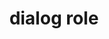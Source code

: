 ---
{
  "title": "dialog role",
  "description": "A dialog is a descendant window of the primary window of a web application. For HTML pages, the primary application window is the entire web document, i.e., the body element.",
  "category": "aria",
  "keywords": "dialog role",
  "last_test_date": "2019-08-13",
  "test_results_url": "https://a11ysupport.io/tech/aria/dialog_role",
  "test_url": "https://a11ysupport.io/tech/aria/dialog_role",
  "notes_by_num": {
    "1": "Didn't convey the boundaries of the dialog",
    "2": "ARIA dialog role must use document mode: An element in the dialog had to receive focus before the contents of the dialog would be read by NVDA.",
    "3": "Didn't convey the name of the dialog",
    "4": "Didn't convey its role"
  },
  "stats": {
    "jaws": {
      "chrome": {
        "92-96": "y"
      },
      "edge": {
        "92-96": "y"
      },
      "ie": {
        "11-11.253": "y"
      },
      "firefox": {
        "66-85": "y"
      }
    },
    "narrator": {
      "edge": {
        "44.17763-88": "a #1"
      }
    },
    "nvda": {
      "chrome": {
        "92": "y"
      },
      "edge": {
        "92": "y"
      },
      "firefox": {
        "64.0.2-85": "y #2"
      }
    },
    "orca": {
      "firefox": {
        "69-85": "y"
      }
    },
    "talkback": {
      "and_chr": {
        "67-88": "a #3 #4 #1"
      }
    },
    "vo_ios": {
      "ios_saf": {
        "12.1.2-14.3": "a #3 #4"
      }
    },
    "vo_macos": {
      "safari": {
        "12.0.2-14.0.3": "a"
      }
    }
  },
  "links": {
    "ARIA spec for dialog": "https://www.w3.org/TR/wai-aria-1.1/#dialog"
  }
}
---